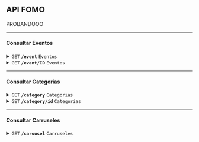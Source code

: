 ## API FOMO

PROBANDOOO

------------------------------------------------------------------------------------------

#### Consultar Eventos


<details>
 <summary><code>GET</code> <code><b>/event</b></code> <code>Eventos</code></summary>

##### Parameters

> | name         | type                   | data type           | description                  |
> |--------------|------------------------|---------------------|------------------------------|
> | `start_date` | optional               | date (DD-MM-YYYY)   | start_date                   |
> | `end_date`   | optional               | date (DD-MM-YYYY)   | end_date                     |
> | `free`       | optional               | str                 | si es grati                  |
> | `category`   | optional x N categorys | list                | The specific stub numeric id |
> | `event_name` | optional               | str                 | The specific stub numeric id |
> 
> 
> 
> 

##### Responses

> | http code     | content-type                      | response |
> |---------------|-----------------------------------|----------|
> | `200`         | `application/json`        | Json     |

##### Example Response
```json
[
    {
        "id": 1,
        "end_date": "2024-07-31 17:09:38",
        "start_date": "2023-08-31 17:09:35",
        "day_name_start": "Jueves",
        "day_name_end": "Miércoles",
        "event_name": "Prueba después de migrate",
        "event_img": "http://127.0.0.1:8000/media/images/Screenshot_from_2023-07-30_17-24-56.png",
        "image_url": "/media/images/Screenshot_from_2023-07-30_17-24-56.png",
        "event_location": "En lo de tu señora",
        "ticket_price": null,
        "highlighted": false,
        "category": "teatro"
    },
    {
        "id": 2,
        "start_date": "2024-08-02 23:05:24",
        "end_date": "2025-08-02 23:05:29",
        "day_name_start": "Viernes",
        "day_name_end": "Sábado",
        "event_name": "Prueba 2-8-23",
        "event_img": "http://127.0.0.1:8000/media/images/Screenshot_from_2023-07-30_17-24-56_3R4AIZD.png",
        "image_url": "/media/images/Screenshot_from_2023-07-30_17-24-56_3R4AIZD.png",
        "event_location": "En lo de tu señora 2",
        "ticket_price": null,
        "highlighted": false,
        "category": "musica"
    }
]
```



</details>

<details>
 <summary><code>GET</code> <code><b>/event/ID</b></code> <code>Eventos</code></summary>

##### Parameters

> | name |  type     | data type      | description                         |
> |------|-----------|----------------|-------------------------------------|
> | `id`  |  required | int ($int64)   | The specific stub numeric id        |

##### Responses

> | http code | content-type                      | response                                    |
> |-----------|-----------------------------------|---------------------------------------------|
> | `200`     | `application/json`        | Json                                        |
> | `404`     | `application/json`                | `{"code":"404","detail": "No encontrado."}` |


##### Example Response
```json
{
    "id": 7,
    "day_name_start": "Viernes",
    "day_name_end": "Lunes",
    "start_date": "2029-08-03T14:45:07Z",
    "end_date": "2043-08-03T14:45:09Z",
    "event_name": "free y category",
    "has_ticket": true,
    "ticket_price": 0,
    "tickets_left": true,
    "tickets_available": 1000,
    "buy_tickets": "asdsad",
    "event_link": "asdasd",
    "event_img": "http://127.0.0.1:8000/media/images/Screenshot_from_2023-07-31_14-46-30_Qc4V83u.png",
    "organization_page": "asdasdsad",
    "event_location": "En lo de tu señora 8",
    "highlighted": false,
    "user_creator": 1,
    "category": "Obra de teatro"
}
```

</details>


------------------------------------------------------------------------------------------

#### Consultar Categorias


<details>
 <summary><code>GET</code> <code><b>/category</b></code> <code>Categorias</code></summary>

##### Parameters

> | name |  type     | data type      | description                         |
> |------|-----------|----------------|-------------------------------------|

##### Responses

> | http code | content-type                      | response                                    |
> |-----------|-----------------------------------|---------------------------------------------|
> | `200`     | `application/json`        | Json                                        |

##### Example Response
```json
[
    {
        "id": 1,
        "name": "teatro"
    },
    {
        "id": 2,
        "name": "musica"
    },
    {
        "id": 3,
        "name": "perreo"
    }
]
```

</details>


<details>
 <summary><code>GET</code> <code><b>/category/id</b></code> <code>Categorias</code></summary>

##### Parameters

> | name |  type     | data type      | description                         |
> |------|-----------|----------------|-------------------------------------|
> | `id`  |  required | int ($int64)   | The specific stub numeric id        |

##### Responses

> | http code | content-type                      | response                                    |
> |-----------|-----------------------------------|---------------------------------------------|
> | `200`     | `application/json`        | Json                                        |
> | `404`     | `application/json`                | `{"code":"404","detail": "No encontrado."}` |

##### Example Response
```json
[
    {
        "id": 1,
        "name": "teatro"
    }
]
```

</details>

------------------------------------------------------------------------------------------

#### Consultar Carruseles

<details>
 <summary><code>GET</code> <code><b>/carousel</b></code> <code>Carruseles</code></summary>

##### Parameters

> | name |  type     | data type      | description                         |
> |------|-----------|----------------|-------------------------------------|

##### Responses

> | http code | content-type                      | response                                    |
> |-----------|-----------------------------------|---------------------------------------------|
> | `200`     | `application/json`        | Json                                        |

##### Example Response
```json
[
    {
        "order": 2,
        "name": "asdasdsa",
        "description": "dasdasdsad",
        "image_short": "/media/images/Screenshot_from_2023-08-04_09-08-49.png",
        "description_button": "dasfdsfdsaf",
        "link_button": "asdfsadfsdafdsaf"
    },
    {
        "order": 5,
        "name": "josé el carrusel",
        "description": "carruseliente",
        "image_short": "/media/images/Screenshot_from_2023-08-03_13-51-05.png",
        "description_button": "clickee aquí buen jombre",
        "link_button": "www.hola.com"
    },
    {
        "order": 6,
        "name": "pepe",
        "description": "popo",
        "image_short": "/media/images/Screenshot_from_2023-08-03_11-56-57.png",
        "description_button": "pupu",
        "link_button": "prrrr"
    }
]
```

</details>